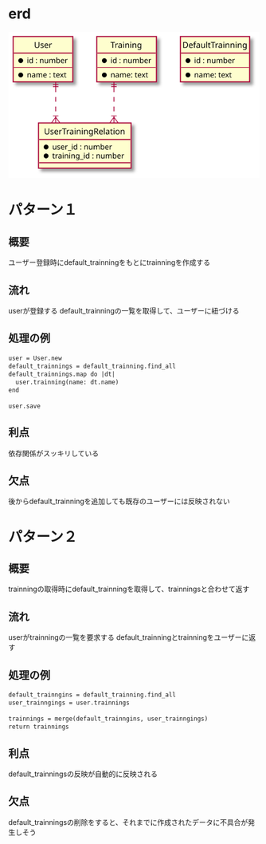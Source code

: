 # erd
![](out/erd/erd.svg)

# パターン１
## 概要
ユーザー登録時にdefault_trainningをもとにtrainningを作成する

## 流れ
userが登録する
default_trainningの一覧を取得して、ユーザーに紐づける

## 処理の例
```
user = User.new
default_trainnings = default_trainning.find_all
default_trainnings.map do |dt|
  user.trainning(name: dt.name)
end

user.save
```

## 利点
依存関係がスッキリしている

## 欠点
後からdefault_trainningを追加しても既存のユーザーには反映されない

# パターン２
## 概要
trainningの取得時にdefault_trainningを取得して、trainningsと合わせて返す

## 流れ
userがtrainningの一覧を要求する
default_trainningとtrainningをユーザーに返す

## 処理の例
```
default_trainngins = default_trainning.find_all
user_trainngings = user.trainnings

trainnings = merge(default_trainngins, user_trainngings)
return trainnings
```

## 利点
default_trainningsの反映が自動的に反映される

## 欠点
default_trainningsの削除をすると、それまでに作成されたデータに不具合が発生しそう